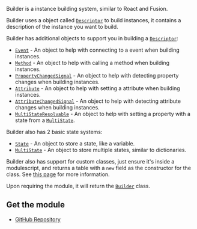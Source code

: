 Builder is a instance building system, similar to Roact and Fusion.

Builder uses a object called [``Descriptor``](./API%20Reference/Descriptor/About.md) to build instances, it contains a description of the instance you want to build.

Builder has additional objects to support you in building a [``Descriptor``](./API%20Reference/Descriptor/About.md):

- [``Event``](./API%20Reference/Event/About.md) - An object to help with connecting to a event when building instances.
- [``Method``](./API%20Reference/Method/About.md) - An object to help with calling a method when building instances.
- [``PropertyChangedSignal``](./API%20Reference/PropertyChangedSignal/About.md) - An object to help with detecting property changes when building instances.
- [``Attribute``](./API%20Reference/Attribute/About.md) - An object to help with setting a attribute when building instances.
- [``AttributeChangedSignal``](./API%20Reference/AttributeChangedSignal/About.md) - An object to help with detecting attribute changes when building instances.
- [``MultiStateResolvable``](./API%20Reference/MultiStateResolvable/About.md) - An object to help with setting a property with a state from a [``MultiState``](./API%20Reference/MultiState/About.md).

Builder also has 2 basic state systems:

- [``State``](./API%20Reference/State/About.md) - An object to store a state, like a variable.
- [``MultiState``](./API%20Reference/MultiState/About.md) - An object to store multiple states, similar to dictionaries.

Builder also has support for custom classes, just ensure it's inside a modulescript, and returns a table with a ``new`` field as the constructor for the class. See [this page](./CustomClasses.md) for more information.

Upon requiring the module, it will return the [``Builder``](./API%20Reference/Builder/About.md) class.

## Get the module
- [GitHub Repository](https://github.com/RealEthanPlayzDev/Builder)